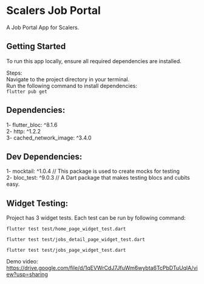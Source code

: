 # Scalers Job Portal
A Job Portal App for Scalers.

## Getting Started
To run this app locally, ensure all required dependencies are installed.

Steps:  
Navigate to the project directory in your terminal.  
Run the following command to install dependencies:  
```flutter pub get```  

## Dependencies:
1- flutter_bloc: ^8.1.6  
2- http: ^1.2.2  
3- cached_network_image: ^3.4.0  

## Dev Dependencies:
1- mocktail: ^1.0.4   // This package is used to create mocks for testing  
2- bloc_test: ^9.0.3  // A Dart package that makes testing blocs and cubits easy.  

## Widget Testing:
Project has 3 widget tests. Each test can be run by following command:  

```flutter test test/home_page_widget_test.dart```  

```flutter test test/jobs_detail_page_widget_test.dart```  

```flutter test test/jobs_page_widget_test.dart```  

Demo video: 
https://drive.google.com/file/d/1qEVWrCdJ7JfuWm6wybta6TcPbDTuUqlA/view?usp=sharing
